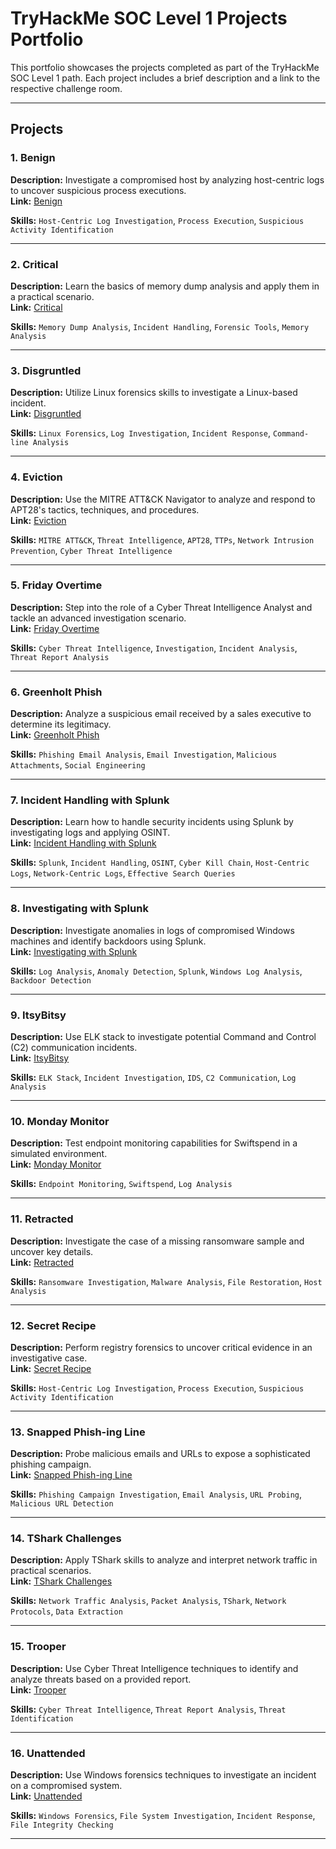 # TryHackMe SOC Level 1 Projects Portfolio

This portfolio showcases the projects completed as part of the TryHackMe SOC Level 1 path. Each project includes a brief description and a link to the respective challenge room.

---

## Projects

### 1. Benign  
**Description:** Investigate a compromised host by analyzing host-centric logs to uncover suspicious process executions.  
**Link:** [Benign](https://tryhackme.com/room/benign)

**Skills:** `Host-Centric Log Investigation`, `Process Execution`, `Suspicious Activity Identification`

---

### 2. Critical  
**Description:** Learn the basics of memory dump analysis and apply them in a practical scenario.  
**Link:** [Critical](https://tryhackme.com/room/critical)

**Skills:** `Memory Dump Analysis`, `Incident Handling`, `Forensic Tools`, `Memory Analysis`

---

### 3. Disgruntled  
**Description:** Utilize Linux forensics skills to investigate a Linux-based incident.  
**Link:** [Disgruntled](https://tryhackme.com/room/disgruntled)

**Skills:** `Linux Forensics`, `Log Investigation`, `Incident Response`, `Command-line Analysis`

---

### 4. Eviction  
**Description:** Use the MITRE ATT&CK Navigator to analyze and respond to APT28's tactics, techniques, and procedures.  
**Link:** [Eviction](https://tryhackme.com/room/eviction)

**Skills:** `MITRE ATT&CK`, `Threat Intelligence`, `APT28`, `TTPs`, `Network Intrusion Prevention`, `Cyber Threat Intelligence`

---

### 5. Friday Overtime  
**Description:** Step into the role of a Cyber Threat Intelligence Analyst and tackle an advanced investigation scenario.  
**Link:** [Friday Overtime](https://tryhackme.com/room/fridayovertime)

**Skills:** `Cyber Threat Intelligence`, `Investigation`, `Incident Analysis`, `Threat Report Analysis`

---

### 6. Greenholt Phish  
**Description:** Analyze a suspicious email received by a sales executive to determine its legitimacy.  
**Link:** [Greenholt Phish](https://tryhackme.com/room/greenholtphish)

**Skills:** `Phishing Email Analysis`, `Email Investigation`, `Malicious Attachments`, `Social Engineering`

---

### 7. Incident Handling with Splunk  
**Description:** Learn how to handle security incidents using Splunk by investigating logs and applying OSINT.  
**Link:** [Incident Handling with Splunk](https://tryhackme.com/room/incidentsplunk)

**Skills:** `Splunk`, `Incident Handling`, `OSINT`, `Cyber Kill Chain`, `Host-Centric Logs`, `Network-Centric Logs`, `Effective Search Queries`

---

### 8. Investigating with Splunk  
**Description:** Investigate anomalies in logs of compromised Windows machines and identify backdoors using Splunk.  
**Link:** [Investigating with Splunk](https://tryhackme.com/room/investigatingsplunk)

**Skills:** `Log Analysis`, `Anomaly Detection`, `Splunk`, `Windows Log Analysis`, `Backdoor Detection`

---

### 9. ItsyBitsy  
**Description:** Use ELK stack to investigate potential Command and Control (C2) communication incidents.  
**Link:** [ItsyBitsy](https://tryhackme.com/room/itsybitsy)

**Skills:** `ELK Stack`, `Incident Investigation`, `IDS`, `C2 Communication`, `Log Analysis`

---

### 10. Monday Monitor  
**Description:** Test endpoint monitoring capabilities for Swiftspend in a simulated environment.  
**Link:** [Monday Monitor](https://tryhackme.com/room/mondaymonitor)

**Skills:** `Endpoint Monitoring`, `Swiftspend`, `Log Analysis`

---

### 11. Retracted  
**Description:** Investigate the case of a missing ransomware sample and uncover key details.  
**Link:** [Retracted](https://tryhackme.com/room/retracted)

**Skills:** `Ransomware Investigation`, `Malware Analysis`, `File Restoration`, `Host Analysis`

---

### 12. Secret Recipe  
**Description:** Perform registry forensics to uncover critical evidence in an investigative case.  
**Link:** [Secret Recipe](https://tryhackme.com/room/secretrecipe)

**Skills:** `Host-Centric Log Investigation`, `Process Execution`, `Suspicious Activity Identification`

---

### 13. Snapped Phish-ing Line  
**Description:** Probe malicious emails and URLs to expose a sophisticated phishing campaign.  
**Link:** [Snapped Phish-ing Line](https://tryhackme.com/room/snappedphish)

**Skills:** `Phishing Campaign Investigation`, `Email Analysis`, `URL Probing`, `Malicious URL Detection`

---

### 14. TShark Challenges  
**Description:** Apply TShark skills to analyze and interpret network traffic in practical scenarios.  
**Link:** [TShark Challenges](https://tryhackme.com/room/tsharkchallenges)

**Skills:** `Network Traffic Analysis`, `Packet Analysis`, `TShark`, `Network Protocols`, `Data Extraction`

---

### 15. Trooper  
**Description:** Use Cyber Threat Intelligence techniques to identify and analyze threats based on a provided report.  
**Link:** [Trooper](https://tryhackme.com/room/trooper)

**Skills:** `Cyber Threat Intelligence`, `Threat Report Analysis`, `Threat Identification`

---

### 16. Unattended  
**Description:** Use Windows forensics techniques to investigate an incident on a compromised system.  
**Link:** [Unattended](https://tryhackme.com/room/unattended)

**Skills:** `Windows Forensics`, `File System Investigation`, `Incident Response`, `File Integrity Checking`

---





